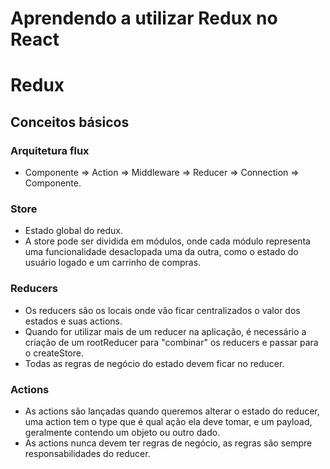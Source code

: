 # Aprendendo a utilizar Redux no React

# Redux
## Conceitos básicos

### Arquitetura flux

- Componente ⇒ Action ⇒ Middleware ⇒ Reducer ⇒ Connection ⇒ Componente.

### Store
- Estado global do redux.
- A store pode ser dividida em módulos, onde cada módulo representa uma funcionalidade desaclopada uma da outra, como o estado do usuário logado e um carrinho de compras.

### Reducers
- Os reducers são os locais onde vão ficar centralizados o valor dos estados e suas actions.
- Quando for utilizar mais de um reducer na aplicação, é necessário a criação de um rootReducer para "combinar" os reducers e passar para o createStore.
- Todas as regras de negócio do estado devem ficar no reducer.

### Actions
- As actions são lançadas quando queremos alterar o estado do reducer, uma action tem o type que é qual ação ela deve tomar, e um payload, geralmente contendo um objeto ou outro dado.
- As actions nunca devem ter regras de negócio, as regras são sempre responsabilidades do reducer.